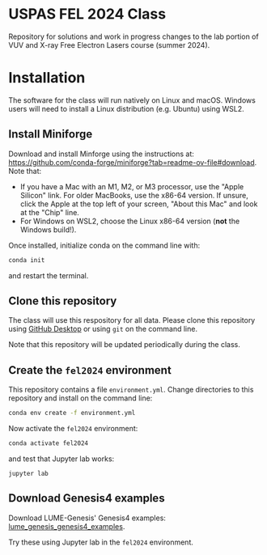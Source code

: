 # USPAS FEL 2024 Class
Repository for solutions and work in progress changes to the lab portion of VUV and X-ray Free Electron Lasers course (summer 2024).


# Installation 

The software for the class will run natively on Linux and macOS. Windows users will need to install a Linux distribution (e.g. Ubuntu) using WSL2.


## Install Miniforge

Download and install Minforge using the instructions at: https://github.com/conda-forge/miniforge?tab=readme-ov-file#download. Note that:
- If you have a Mac with an M1, M2, or M3 processor, use the "Apple Silicon" link. For older MacBooks, use the x86-64 version. If unsure, click the Apple at the top left of your screen, "About this Mac" and look at the "Chip" line.
- For Windows on WSL2, choose the Linux x86-64 version (**not** the Windows build!).

Once installed, initialize conda on the command line with:
```bash
conda init
```
and restart the terminal.

## Clone this repository
The class will use this respository for all data. Please clone this repository using [GitHub Desktop](https://github.com/apps/desktop) or using `git` on the command line. 

Note that this repository will be updated periodically during the class.

## Create the `fel2024` environment

This repository contains a file `environment.yml`. Change directories to this repository and install on the command line:
```bash
conda env create -f environment.yml
```

Now activate the `fel2024` environment:
```bash
conda activate fel2024
```
and test that Jupyter lab works:
```
jupyter lab
```


## Download Genesis4 examples 
Download LUME-Genesis' Genesis4 examples: [lume_genesis_genesis4_examples](https://github.com/slaclab/lume-genesis/releases/download/v1.1.0/lume_genesis_genesis4_examples.zip).

Try these using Jupyter lab in the `fel2024` environment.

